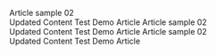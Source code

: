 Article sample 02\
Updated Content
Test
Demo Article
Article sample 02\
Updated Content
Test
Demo Article
Article sample 02\
Updated Content
Test
Demo Article
